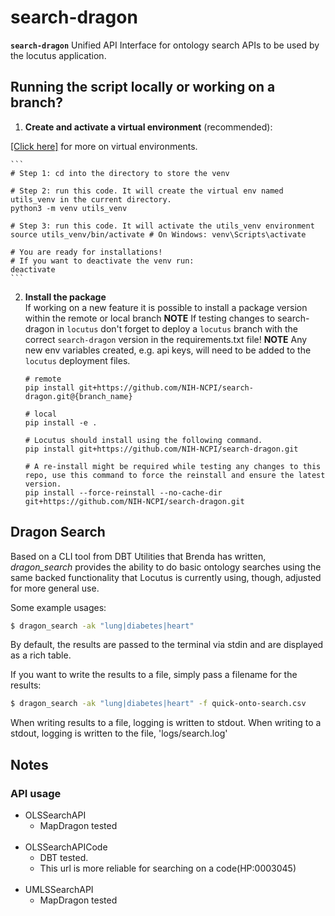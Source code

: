 # search-dragon

**`search-dragon`** Unified API Interface for ontology search APIs to be used by the locutus application.


## Running the script locally or working on a branch?
1. **Create and activate a virtual environment** (recommended):

[[Click here]](https://realpython.com/python-virtual-environments-a-primer/) for more on virtual environments.

    ```
    # Step 1: cd into the directory to store the venv

    # Step 2: run this code. It will create the virtual env named utils_venv in the current directory.
    python3 -m venv utils_venv

    # Step 3: run this code. It will activate the utils_venv environment
    source utils_venv/bin/activate # On Windows: venv\Scripts\activate

    # You are ready for installations! 
    # If you want to deactivate the venv run:
    deactivate
    ```
2. **Install the package** <br>
    If working on a new feature it is possible to install a package version within
    the remote or local branch
    **NOTE** If testing changes to search-dragon in `locutus` don't forget to deploy a `locutus` branch with the correct `search-dragon` version in the requirements.txt file! 
    **NOTE** Any new env variables created, e.g. api keys, will need to be added to the `locutus` deployment files.
      ```
    # remote
    pip install git+https://github.com/NIH-NCPI/search-dragon.git@{branch_name}

    # local
    pip install -e .

    # Locutus should install using the following command.
    pip install git+https://github.com/NIH-NCPI/search-dragon.git

    # A re-install might be required while testing any changes to this repo, use this command to force the reinstall and ensure the latest version.
    pip install --force-reinstall --no-cache-dir git+https://github.com/NIH-NCPI/search-dragon.git
    ```

## Dragon Search
Based on a CLI tool from DBT Utilities that Brenda has written, *dragon_search* provides the ability to do basic ontology searches using the same backed functionality that Locutus is currently using, though, adjusted for more general use. 

Some example usages: 
```bash
$ dragon_search -ak "lung|diabetes|heart"
```

By default, the results are passed to the terminal via stdin and are displayed as a rich table. 

If you want to write the results to a file, simply pass a filename for the results: 
```bash
$ dragon_search -ak "lung|diabetes|heart" -f quick-onto-search.csv
```

When writing results to a file, logging is written to stdout. When writing to a stdout, logging is written to the file, 'logs/search.log'

  ## Notes
  ### API usage
  - OLSSearchAPI
    - MapDragon tested
    <br>
  - OLSSearchAPICode
    - DBT tested. 
    - This url is more reliable for searching on a code(HP:0003045)
    <br>
  - UMLSSearchAPI
    - MapDragon tested
